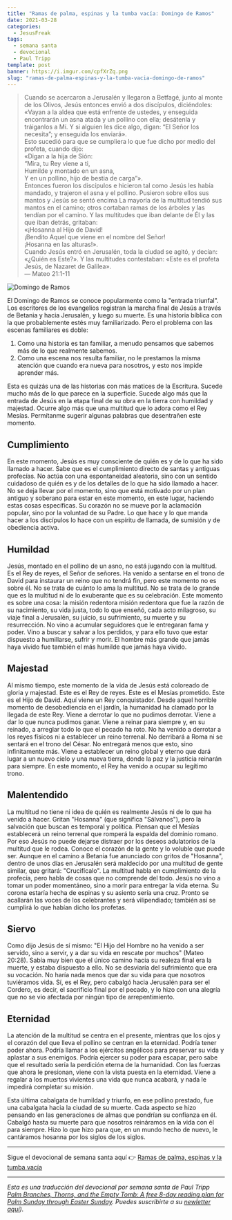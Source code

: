 ```yaml
---
title: "Ramas de palma, espinas y la tumba vacía: Domingo de Ramos"
date: 2021-03-28
categories:
  - JesusFreak
tags:
  - semana santa
  - devocional
  - Paul Tripp
template: post
banner: https://i.imgur.com/cpfXrZq.png
slug: "ramas-de-palma-espinas-y-la-tumba-vacia-domingo-de-ramos"
---
```


> Cuando se acercaron a Jerusalén y llegaron a Betfagé, junto al monte de los Olivos, Jesús entonces envió a dos discípulos, diciéndoles: «Vayan a la aldea que está enfrente de ustedes, y enseguida encontrarán un asna atada y un pollino con ella; desátenla y tráiganlos a Mí. Y si alguien les dice algo, digan: “El Señor los necesita”; y enseguida los enviará». <br>
> Esto sucedió para que se cumpliera lo que fue dicho por medio del profeta, cuando dijo:<br>
> «Digan a la hija de Sión:<br>
> “Mira, tu Rey viene a ti,<br>
> Humilde y montado en un asna,<br>
> Y en un pollino, hijo de bestia de carga”».<br>
> Entonces fueron los discípulos e hicieron tal como Jesús les había mandado, y trajeron el asna y el pollino. Pusieron sobre ellos sus mantos y Jesús se sentó encima La mayoría de la multitud tendió sus mantos en el camino; otros cortaban ramas de los árboles y las tendían por el camino. Y las multitudes que iban delante de Él y las que iban detrás, gritaban:<br>
> «¡Hosanna al Hijo de David!<br>
> ¡Bendito Aquel que viene en el nombre del Señor!<br>
> ¡Hosanna en las alturas!».<br>
> Cuando Jesús entró en Jerusalén, toda la ciudad se agitó, y decían: «¿Quién es Este?». Y las multitudes contestaban: «Este es el profeta Jesús, de Nazaret de Galilea».<br>
> — Mateo 21:1-11

![Domingo de Ramos](https://i.imgur.com/cpfXrZq.png)

El Domingo de Ramos se conoce popularmente como la "entrada triunfal". Los escritores de los evangelios registran la marcha final de Jesús a través de Betania y hacia Jerusalén, y luego su muerte. Es una historia bíblica con la que probablemente estés muy familiarizado. Pero el problema con las escenas familiares es doble:
1. Como una historia es tan familiar, a menudo pensamos que sabemos más de lo que realmente sabemos.
2. Como una escena nos resulta familiar, no le prestamos la misma atención que cuando era nueva para nosotros, y esto nos impide aprender más.

Esta es quizás una de las historias con más matices de la Escritura. Sucede mucho más de lo que parece en la superficie. Sucede algo más que la entrada de Jesús en la etapa final de su obra en la tierra con humildad y majestad. Ocurre algo más que una multitud que lo adora como el Rey Mesías. Permítanme sugerir algunas palabras que desentrañen este momento.

## Cumplimiento
En este momento, Jesús es muy consciente de quién es y de lo que ha sido llamado a hacer. Sabe que es el cumplimiento directo de santas y antiguas profecías. No actúa con una espontaneidad aleatoria, sino con un sentido cuidadoso de quién es y de los detalles de lo que ha sido llamado a hacer. No se deja llevar por el momento, sino que está motivado por un plan antiguo y soberano para estar en este momento, en este lugar, haciendo estas cosas específicas. Su corazón no se mueve por la aclamación popular, sino por la voluntad de su Padre. Lo que hace y lo que manda hacer a los discípulos lo hace con un espíritu de llamada, de sumisión y de obediencia activa.

## Humildad
Jesús, montado en el pollino de un asno, no está jugando con la multitud. Es el Rey de reyes, el Señor de señores. Ha venido a sentarse en el trono de David para instaurar un reino que no tendrá fin, pero este momento no es sobre él. No se trata de cuánto lo ama la multitud. No se trata de lo grande que es la multitud ni de lo exuberante que es su celebración. Este momento es sobre una cosa: la misión redentora
misión redentora que fue la razón de su nacimiento, su vida justa, todo lo que enseñó, cada acto milagroso, su viaje final a Jerusalén, su juicio, su sufrimiento, su muerte y su resurrección. No vino a acumular seguidores que le entregaran fama y poder. Vino a buscar y salvar a los perdidos, y para ello tuvo que estar dispuesto a humillarse, sufrir y morir. El hombre más grande que jamás haya vivido fue también el más humilde que jamás haya vivido.

## Majestad
Al mismo tiempo, este momento de la vida de Jesús está coloreado de gloria y majestad. Este es el Rey de reyes. Este es el Mesías prometido. Este es el Hijo de David. Aquí viene un Rey conquistador. Desde aquel horrible momento de desobediencia en el jardín, la humanidad ha clamado por la llegada de este Rey. Viene a derrotar lo que no pudimos derrotar. Viene a dar lo que nunca pudimos ganar. Viene a reinar para siempre y, en su reinado, a arreglar todo lo que el pecado ha roto. No ha venido a derrotar a los reyes físicos ni a establecer un reino terrenal. No derribará a Roma ni se sentará en el trono del César. No entregará menos que esto, sino infinitamente más. Viene a establecer un reino global y eterno que dará lugar a un nuevo cielo y una nueva tierra, donde la paz y la justicia reinarán para siempre. En este momento, el Rey ha venido a ocupar su legítimo trono.

## Malentendido
La multitud no tiene ni idea de quién es realmente Jesús ni de lo que ha venido a hacer. Gritan "Hosanna" (que significa "Sálvanos"), pero la salvación que buscan es temporal y política. Piensan que el Mesías establecerá un reino terrenal que romperá la espalda del dominio romano. Por eso Jesús no puede dejarse distraer por los deseos adulatorios de la multitud que le rodea. Conoce el corazón de la gente y lo voluble que puede ser. Aunque en el camino a Betania fue anunciado con gritos de "Hosanna", dentro de unos días en Jerusalén será maldecido por una multitud de gente similar, que gritará: "Crucifícalo". La multitud habla en cumplimiento de la profecía, pero habla de cosas que no comprende del todo. Jesús no vino a tomar un poder momentáneo, sino a morir para entregar la vida eterna. Su corona estaría hecha de espinas y su asiento sería una cruz. Pronto se acallarán las voces de los celebrantes y será vilipendiado; también así se cumplirá lo que habían dicho los profetas.

## Siervo
Como dijo Jesús de sí mismo: "El Hijo del Hombre no ha venido a ser servido, sino a servir, y a dar su vida en rescate por muchos" (Mateo 20:28). Sabía muy bien que el único camino hacia su realeza final era la muerte, y estaba dispuesto a ello. No se desviaría del sufrimiento que era su vocación. No haría nada menos que dar su vida para que nosotros tuviéramos vida. Sí, es el Rey, pero cabalgó hacia Jerusalén para ser el Cordero, es decir, el sacrificio final por el pecado, y lo hizo con una alegría que no se vio afectada por ningún tipo de arrepentimiento.

## Eternidad
La atención de la multitud se centra en el presente, mientras que los ojos y el corazón del que lleva el pollino se centran en la eternidad. Podría tener poder ahora. Podría llamar a los ejércitos angélicos para preservar su vida y aplastar a sus enemigos. Podría ejercer su poder para escapar, pero sabe que el resultado sería la perdición eterna de la humanidad. Con las fuerzas que ahora le presionan, viene con la vista puesta en la eternidad. Viene a regalar a los muertos vivientes una vida que nunca acabará, y nada le impedirá completar su misión.

Esta última cabalgata de humildad y triunfo, en ese pollino prestado, fue una cabalgata hacia la ciudad de su muerte. Cada aspecto se hizo pensando en las generaciones de almas que pondrían su confianza en él. Cabalgó hasta su muerte para que nosotros reináramos en la vida con él para siempre. Hizo lo que hizo para que, en un mundo hecho de nuevo, le cantáramos hosanna por los siglos de los siglos.

---

Sigue el devocional de semana santa aquí 👉 [Ramas de palma, espinas y la tumba vacía](/ramas-de-palma-espinas-y-la-tumba-vacia)

---

*Esta es una traducción del devocional por semana santa de Paul Tripp [Palm Branches, Thorns, and the Empty Tomb: A free 8-day reading plan for Palm Sunday
through Easter Sunday](https://cdn.shopify.com/s/files/1/1695/6503/files/Journey_to_the_Cross_Download.pdf?v=1615329390). Puedes suscribirte a su [newletter aquí](https://www.paultripp.com)).*